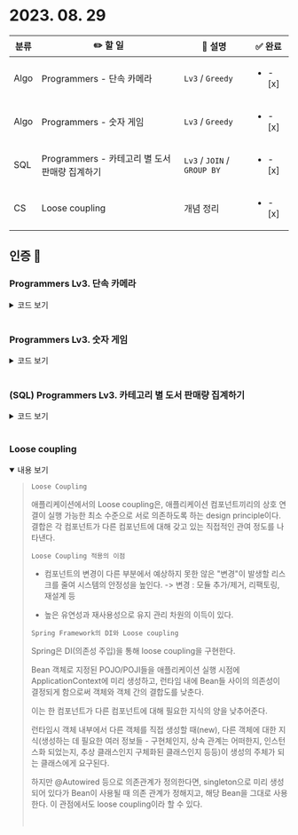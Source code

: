 # 2023. 08. 29

|분류|✏️ 할 일|💭 설명|✅ 완료 |
|-|-|-|-|
| Algo | Programmers - 단속 카메라 | `Lv3` / `Greedy` |<ul><li>- [x] </li></ul>|
| Algo | Programmers - 숫자 게임 | `Lv3` / `Greedy` |<ul><li>- [x] </li></ul>|
| SQL | Programmers - 카테고리 별 도서 판매량 집계하기 | `Lv3` / `JOIN` / `GROUP BY` | <ul><li>- [x] </li></ul> |
| CS | Loose coupling | 개념 정리 | <ul><li>- [x] </li></ul> |

## 인증 📸

### Programmers Lv3. 단속 카메라
<details close>
  <summary> 코드 보기 </summary>
  <img src="https://i.imgur.com/MBoFr5t.jpg">
  <p>

  </p>
</details>
<br/>

### Programmers Lv3. 숫자 게임
<details close>
  <summary> 코드 보기 </summary>
  <img src="https://i.imgur.com/dCteC1r.jpg">
  <p>

  </p>
</details>
<br/>

### (SQL) Programmers Lv3. 카테고리 별 도서 판매량 집계하기
<details close>
  <summary> 코드 보기 </summary>
  <img src="https://i.imgur.com/7jT2h1w.jpg">
  <p>

  </p>
</details>
<br/>

### Loose coupling
<details open>
  <summary> 내용 보기 </summary>
  <blockquote>
  <p>

`Loose Coupling`

애플리케이션에서의 Loose coupling은, 애플리케이션 컴포넌트끼리의 상호 연결이 실행 가능한 최소 수준으로 서로 의존하도록 하는 design principle이다. 결합은 각 컴포넌트가 다른 컴포넌트에 대해 갖고 있는 직접적인 관여 정도를 나타낸다.

`Loose Coupling 적용의 이점`

- 컴포넌트의 변경이 다른 부분에서 예상하지 못한 않은 "변경"이 발생할 리스크를 줄여 시스템의 안정성을 높인다.
 -> 변경 : 모듈 추가/제거, 리팩토링, 재설계 등

- 높은 유연성과 재사용성으로 유지 관리 차원의 이득이 있다.


`Spring Framework의 DI와 Loose coupling`

Spring은 DI(의존성 주입)을 통해 loose coupling을 구현한다. 

Bean 객체로 지정된 POJO/POJI들을 애플리케이션 실행 시점에 ApplicationContext에 미리 생성하고, 런타임 내에 Bean들 사이의 의존성이 결정되게 함으로써 객체와 객체 간의 결합도를 낮춘다.

이는 한 컴포넌트가 다른 컴포넌트에 대해 필요한 지식의 양을 낮추어준다. 

런타임시 객체 내부에서 다른 객체를 직접 생성할 때(new), 다른 객체에 대한 지식(생성하는 데 필요한 여러 정보들 - 구현체인지, 상속 관계는 어떠한지, 인스턴스화 되었는지, 추상 클래스인지 구체화된 클래스인지 등등)이 생성의 주체가 되는 클래스에게 요구된다. 

하지만 @Autowired 등으로 의존관계가 정의한다면, singleton으로 미리 생성되어 있다가 Bean이 사용될 때 의존 관계가 정해지고, 해당 Bean을 그대로 사용한다. 이 관점에서도 loose coupling이라 할 수 있다.

<br/>
</p>
  </blockquote>
</details>
